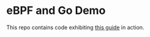 # eBPF and Go Demo

This repo contains code exhibiting [this guide](https://ebpf-go.dev/guides/getting-started/#ebpf-c-program) in action.
